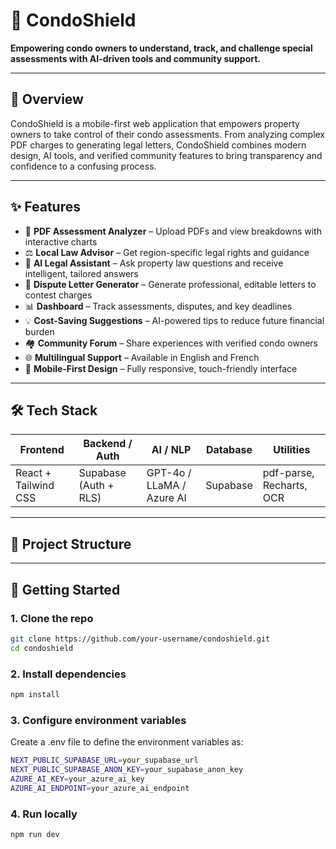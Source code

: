 # 🏢 CondoShield

**Empowering condo owners to understand, track, and challenge special assessments with AI-driven tools and community support.**

---

## 🚀 Overview

CondoShield is a mobile-first web application that empowers property owners to take control of their condo assessments. From analyzing complex PDF charges to generating legal letters, CondoShield combines modern design, AI tools, and verified community features to bring transparency and confidence to a confusing process.

---

## ✨ Features

- 📄 **PDF Assessment Analyzer** – Upload PDFs and view breakdowns with interactive charts
- ⚖️ **Local Law Advisor** – Get region-specific legal rights and guidance
- 💬 **AI Legal Assistant** – Ask property law questions and receive intelligent, tailored answers
- 📝 **Dispute Letter Generator** – Generate professional, editable letters to contest charges
- 📊 **Dashboard** – Track assessments, disputes, and key deadlines
- 💡 **Cost-Saving Suggestions** – AI-powered tips to reduce future financial burden
- 🏘️ **Community Forum** – Share experiences with verified condo owners
- 🌐 **Multilingual Support** – Available in English and French
- 📱 **Mobile-First Design** – Fully responsive, touch-friendly interface

---

## 🛠️ Tech Stack

| Frontend             | Backend / Auth        | AI / NLP                  | Database | Utilities                |
| -------------------- | --------------------- | ------------------------- | -------- | ------------------------ |
| React + Tailwind CSS | Supabase (Auth + RLS) | GPT-4o / LLaMA / Azure AI | Supabase | pdf-parse, Recharts, OCR |

---

## 📂 Project Structure

---

## 🧪 Getting Started

### 1. Clone the repo

```bash
git clone https://github.com/your-username/condoshield.git
cd condoshield
```

### 2. Install dependencies

```bash
npm install
```

### 3. Configure environment variables

Create a .env file to define the environment variables as:

```bash
NEXT_PUBLIC_SUPABASE_URL=your_supabase_url
NEXT_PUBLIC_SUPABASE_ANON_KEY=your_supabase_anon_key
AZURE_AI_KEY=your_azure_ai_key
AZURE_AI_ENDPOINT=your_azure_ai_endpoint
```

### 4. Run locally

```bash
npm run dev
```
